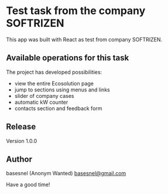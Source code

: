 # Test task from the company SOFTRIZEN

This app was built with React as test from company SOFTRIZEN.

## Available operations for this task

The project has developed possibilities:

- view the entire Ecosolution page
- jump to sections using menus and links
- slider of company cases
- automatic kW counter
- contacts section and feedback form

## Release

Version 1.0.0

## Author

basesnel (Anonym Wanted) basesnel@gmail.com

Have a good time!
